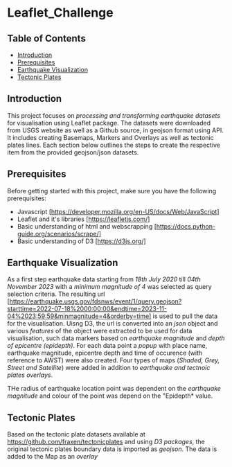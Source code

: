 # Leaflet_Challenge
## Table of Contents

- [Introduction](#introduction)
- [Prerequisites](#prerequisites)
- [Earthquake Visualization](#earthquake-visualisation)
- [Tectonic Plates](#tectonic-plates)

## Introduction

This project focuses on *processing and transforming earthquake datasets* for visualisation using Leaflet package. The datasets were downloaded from USGS website as well as a Github source, in geojson format using API. It includes creating Basemaps, Markers and Overlays as well as tectonic plates lines. Each section below outlines the steps to create the respective item from the provided geojson/json datasets.

## Prerequisites

Before getting started with this project, make sure you have the following prerequisites:

- Javascript  [https://developer.mozilla.org/en-US/docs/Web/JavaScript]
- Leaflet and it's libraries [https://leafletjs.com/]
- Basic understanding of html and webscrapping [https://docs.python-guide.org/scenarios/scrape/]
- Basic understanding of D3 [https://d3js.org/]

## Earthquake Visualization

As a first step earthquake data starting from *18th July 2020* till *04th November 2023* with a *minimum magnitude of 4* was selected as query selection criteria. The resulting url [https://earthquake.usgs.gov/fdsnws/event/1/query.geojson?starttime=2022-07-18%2000:00:00&endtime=2023-11-04%2023:59:59&minmagnitude=4&orderby=time] is used to pull the data for the visualisation.
Uisng D3, the url is converted into an *json* object and various *features* of the object were extracted to be used for data visualisation, such data markers based on *earthquake magnitude* and *depth of epicentre (epidepth)*. For each data point a *popup* with place name, earthquake magnitude, epicentre depth and time of occurence (with reference to AWST) were also created. Four types of maps (*Shaded, Grey, Street and Satellite*) were added in addition to *earthquake and tectnoic plates overlays*.

THe radius of earthquake location point was dependent on the *earthquake magnitude* and colour of the point was depend on the "Epidepth* value.

## Tectonic Plates

Based on the tectonic plate datasets available at https://github.com/fraxen/tectonicplates and using *D3 packages*, the original tectonic plates boundary data is imported as *geojson*. The data is added to the Map as an *overlay* 

